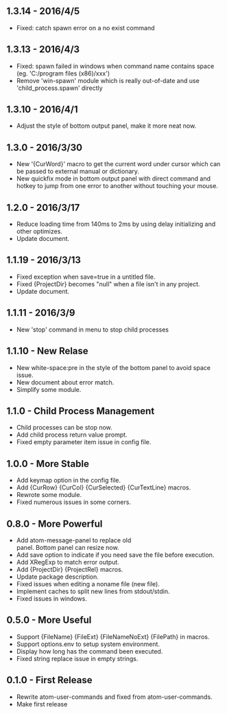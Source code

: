 ## 1.3.14 - 2016/4/5
* Fixed: catch spawn error on a no exist command

## 1.3.13 - 2016/4/3
* Fixed: spawn failed in windows when command name contains space (eg. 'C:/program files (x86)/xxx')
* Remove 'win-spawn' module which is really out-of-date and use 'child_process.spawn' directly 

## 1.3.10 - 2016/4/1
* Adjust the style of bottom output panel, make it more neat now.

## 1.3.0 - 2016/3/30
* New '{CurWord}' macro to get the current word under cursor which can be  passed to external manual or dictionary.
* New quickfix mode in bottom output panel with direct command and hotkey to jump from one error to another without touching your mouse.

## 1.2.0 - 2016/3/17
* Reduce loading time from 140ms to 2ms by using delay initializing and other optimizes.
* Update document.

## 1.1.19 - 2016/3/13
* Fixed exception when save=true in a untitled file.
* Fixed {ProjectDir} becomes "null" when a file isn't in any project.
* Update document.

## 1.1.11 - 2016/3/9
* New 'stop' command in menu to stop child processes

## 1.1.10 - New Relase
* New white-space:pre in the style of the bottom panel to avoid space issue.
* New document about error match.
* Simplify some module.

## 1.1.0 - Child Process Management
* Child processes can be stop now.
* Add child process return value prompt.
* Fixed empty parameter item issue in config file.

## 1.0.0 - More Stable
* Add keymap option in the config file.
* Add {CurRow} {CurCol} {CurSelected} {CurTextLine} macros.
* Rewrote some module.
* Fixed numerous issues in some corners.

## 0.8.0 - More Powerful
* Add atom-message-panel to replace old <div> panel. Bottom panel can resize now.
* Add save option to indicate if you need save the file before execution.
* Add XRegExp to match error output.
* Add {ProjectDir} {ProjectRel} macros.
* Update package description.
* Fixed issues when editing a noname file (new file).
* Implement caches to split new lines from stdout/stdin.
* Fixed issues in windows.


## 0.5.0 - More Useful
* Support {FileName} {FileExt} {FileNameNoExt} {FilePath} in macros.
* Support options.env to setup system environment.
* Display how long has the command been executed.
* Fixed string replace issue in empty strings.

## 0.1.0 - First Release
* Rewrite atom-user-commands and fixed from atom-user-commands.
* Make first release
